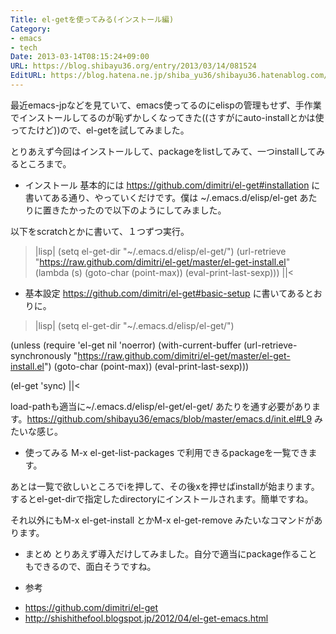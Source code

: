 ```yaml
---
Title: el-getを使ってみる(インストール編)
Category:
- emacs
- tech
Date: 2013-03-14T08:15:24+09:00
URL: https://blog.shibayu36.org/entry/2013/03/14/081524
EditURL: https://blog.hatena.ne.jp/shiba_yu36/shibayu36.hatenablog.com/atom/entry/13425511277527157553
---
```


最近emacs-jpなどを見ていて、emacs使ってるのにelispの管理もせず、手作業でインストールしてるのが恥ずかしくなってきた((さすがにauto-installとかは使ってたけど))ので、el-getを試してみました。

とりあえず今回はインストールして、packageをlistしてみて、一つinstallしてみるところまで。

* インストール
基本的には https://github.com/dimitri/el-get#installation に書いてある通り、やっていくだけです。僕は ~/.emacs.d/elisp/el-get あたりに置きたかったので以下のようにしてみました。

以下をscratchとかに書いて、１つずつ実行。
>|lisp|
(setq el-get-dir "~/.emacs.d/elisp/el-get/")
(url-retrieve
 "https://raw.github.com/dimitri/el-get/master/el-get-install.el"
 (lambda (s)
   (goto-char (point-max))
   (eval-print-last-sexp)))
||<

* 基本設定
https://github.com/dimitri/el-get#basic-setup に書いてあるとおりに。

>|lisp|
(setq el-get-dir "~/.emacs.d/elisp/el-get/")

(unless (require 'el-get nil 'noerror)
  (with-current-buffer
      (url-retrieve-synchronously
       "https://raw.github.com/dimitri/el-get/master/el-get-install.el")
    (goto-char (point-max))
    (eval-print-last-sexp)))

(el-get 'sync)
||<

load-pathも適当に~/.emacs.d/elisp/el-get/el-get/ あたりを通す必要があります。https://github.com/shibayu36/emacs/blob/master/emacs.d/init.el#L9 みたいな感じ。

* 使ってみる
M-x el-get-list-packages で利用できるpackageを一覧できます。

あとは一覧で欲しいところでiを押して、その後xを押せばinstallが始まります。するとel-get-dirで指定したdirectoryにインストールされます。簡単ですね。

それ以外にもM-x el-get-install とかM-x el-get-remove みたいなコマンドがあります。

* まとめ
とりあえず導入だけしてみました。自分で適当にpackage作ることもできるので、面白そうですね。

* 参考
- https://github.com/dimitri/el-get
- http://shishithefool.blogspot.jp/2012/04/el-get-emacs.html
